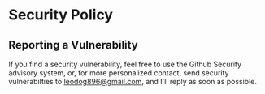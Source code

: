 # Security Policy

## Reporting a Vulnerability

If you find a security vulnerability, feel free to use the Github Security advisory system, or,
for more personalized contact, send security vulnerabilties to leodog896@gmail.com, and I'll reply as soon as possible. 
